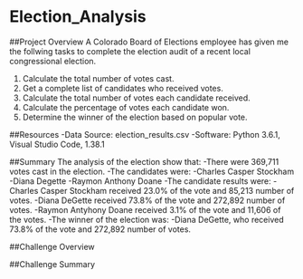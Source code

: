 # Election_Analysis

##Project Overview
A Colorado Board of Elections employee has given me the follwing tasks to complete the election audit of a recent local congressional election.

1. Calculate the total number of votes cast.
2. Get a complete list of candidates who received votes.
3. Calculate the total number of votes each candidate received.
4. Calculate the percentage of votes each candidate won.
5. Determine the winner of the election based on popular vote.

##Resources
-Data Source: election_results.csv
-Software: Python 3.6.1, Visual Studio Code, 1.38.1

##Summary
The analysis of the election show that:
-There were 369,711 votes cast in the election.
-The candidates were:
    -Charles Casper Stockham
    -Diana Degette
    -Raymon Anthony Doane
-The candidate results were:
    -Charles Casper Stockham received 23.0% of the vote and 85,213 number of votes.
    -Diana DeGette received 73.8% of the vote and 272,892 number of votes.
    -Raymon Antyhony Doane received 3.1% of the vote and 11,606 of the votes.
-The winner of the election was:
    -Diana DeGette, who received 73.8% of the vote and 272,892 number of votes.

##Challenge Overview

##Challenge Summary
